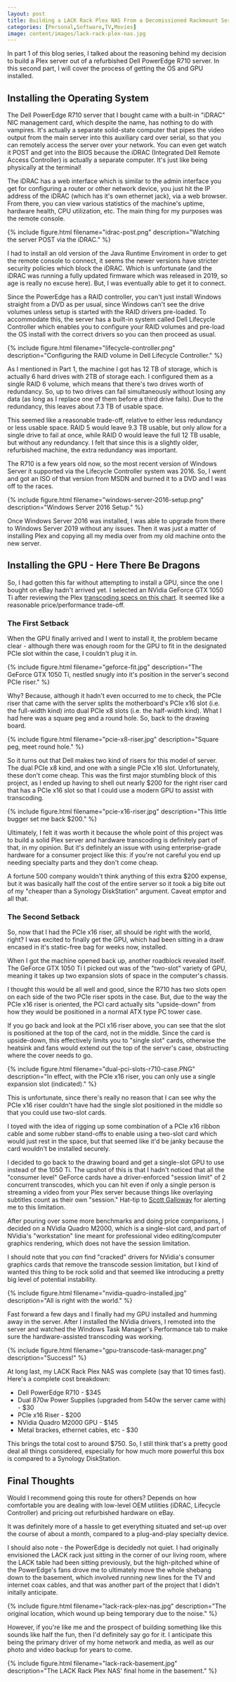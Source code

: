 ```yaml
---
layout: post
title: Building a LACK Rack Plex NAS From a Decomissioned Rackmount Server, Part 2
categories: [Personal,Software,TV,Movies]
image: content/images/lack-rack-plex-nas.jpg
---
```


In part 1 of this blog series, I talked about the reasoning behind my decision to build a Plex server out of a refurbished Dell PowerEdge R710 server. In this second part, I will cover the process of getting the OS and GPU installed.

## Installing the Operating System

The Dell PowerEdge R710 server that I bought came with a built-in "iDRAC" NIC management card, which despite the name, has nothing to do with vampires. It's actually a separate solid-state computer that pipes the video output from the main server into this auxiliary card over serial, so that you can remotely access the server over your network. You can even get watch it POST and get into the BIOS because the iDRAC (Integrated Dell Remote Access Controller) is actually a separate computer. It's just like being physically at the terminal!

The iDRAC has a web interface which is similar to the admin interface you get for configuring a router or other network device, you just hit the IP address of the iDRAC (which has it's own ethernet jack), via a web browser. From there, you can view various statistics of the machine's uptime, hardware health, CPU utilization, etc. The main thing for my purposes was the remote console.

{% include figure.html filename="idrac-post.png" description="Watching the server POST via the iDRAC." %}

I had to install an old version of the Java Runtime Enviroment in order to get the remote console to connect, it seems the newer versions have stricter security policies which block the iDRAC. Which is unfortunate (and the iDRAC was running a fully updated firmware which was released in 2019, so age is really no excuse here). But, I was eventually able to get it to connect.

Since the PowerEdge has a RAID controller, you can't just install Windows straight from a DVD as per usual, since Windows can't see the drive volumes unless setup is started with the RAID drivers pre-loaded. To accommodate this, the server has a built-in system called Dell Lifecycle Controller which enables you to configure your RAID volumes and pre-load the OS install with the correct drivers so you can then proceed as usual.

{% include figure.html filename="lifecycle-controller.png" description="Configuring the RAID volume in Dell Lifecycle Controller." %}

As I mentioned in Part 1, the machine I got has 12 TB of storage, which is actually 6 hard drives with 2TB of storage each. I configured them as a single RAID 6 volume, which means that there's two drives worth of redundancy. So, up to two drives can fail simultaneously without losing any data (as long as I replace one of them before a third drive fails). Due to the redundancy, this leaves about 7.3 TB of usable space.

This seemed like a reasonable trade-off, relative to either less redundancy or less usable space. RAID 5 would leave 9.3 TB usable, but only allow for a single drive to fail at once, while RAID 0 would leave the full 12 TB usable, but without any redundancy. I felt that since this is a slightly older, refurbished machine, the extra redundancy was important.

The R710 is a few years old now, so the most recent version of Windows Server it supported via the Lifecycle Controller system was 2016. So, I went and got an ISO of that version from MSDN and burned it to a DVD and I was off to the races.

{% include figure.html filename="windows-server-2016-setup.png" description="Windows Server 2016 Setup." %}

Once Windows Server 2016 was installed, I was able to upgrade from there to Windows Server 2019 without any issues. Then it was just a matter of installing Plex and copying all my media over from my old machine onto the new server.

## Installing the GPU - Here There Be Dragons

So, I had gotten this far without attempting to install a GPU, since the one I bought on eBay hadn't arrived yet. I selected an NVidia GeForce GTX 1050 Ti after reviewing the Plex [transcoding specs on this chart](https://www.elpamsoft.com/?p=Plex-Hardware-Transcoding). It seemed like a reasonable price/performance trade-off.

### The First Setback

When the GPU finally arrived and I went to install it, the problem became clear - although there was enough room for the GPU to fit in the designated PCIe slot within the case, I couldn't plug it in.

{% include figure.html filename="geforce-fit.jpg" description="The GeForce GTX 1050 Ti, nestled snugly into it's position in the server's second PCIe riser." %}

Why? Because, although it hadn't even occurred to me to check, the PCIe riser that came with the server splits the motherboard's PCIe x16 slot (i.e. the full-width kind) into dual PCIe x8 slots (i.e. the half-width kind). What I had here was a square peg and a round hole. So, back to the drawing board.

{% include figure.html filename="pcie-x8-riser.jpg" description="Square peg, meet round hole." %}

So it turns out that Dell makes two kind of risers for this model of server. The dual PCIe x8 kind, and one with a single PCIe x16 slot. Unfortunately, these don't come cheap. This was the first major stumbling block of this project, as I ended up having to shell out nearly $200 for the right riser card that has a PCIe x16 slot so that I could use a modern GPU to assist with transcoding.

{% include figure.html filename="pcie-x16-riser.jpg" description="This little bugger set me back $200." %}

Ultimately, I felt it was worth it because the whole point of this project was to build a solid Plex server and hardware transcoding is definitely part of that, in my opinion. But it's definitely an issue with using enterprise-grade hardware for a consumer project like this: if you're not careful you end up needing specialty parts and they don't come cheap.

A fortune 500 company wouldn't think anything of this extra $200 expense, but it was basically half the cost of the entire server so it took a big bite out of my "cheaper than a Synology DiskStation" argument. Caveat emptor and all that.

### The Second Setback

So, now that I had the PCIe x16 riser, all should be right with the world, right? I was excited to finally get the GPU, which had been sitting in a draw encased in it's static-free bag for weeks now, installed.

When I got the machine opened back up, another roadblock revealed itself. The GeForce GTX 1050 Ti I picked out was of the "two-slot" variety of GPU, meaning it takes up two expansion slots of space in the computer's chassis.

I thought this would be all well and good, since the R710 has two slots open on each side of the two PCIe riser spots in the case. But, due to the way the PCIe x16 riser is oriented, the PCI card actually sits "upside-down" from how they would be positioned in a normal ATX type PC tower case.

If you go back and look at the PCI x16 riser above, you can see that the slot is positioned at the top of the card, not in the middle. Since the card is upside-down, this effectively limits you to "single slot" cards, otherwise the heatsink and fans would extend out the top of the server's case, obstructing where the cover needs to go.

{% include figure.html filename="dual-pci-slots-r710-case.PNG" description="In effect, with the PCIe x16 riser, you can only use a single expansion slot (indicated)." %}

This is unfortunate, since there's really no reason that I can see why the PCIe x16 riser couldn't have had the single slot positioned in the middle so that you could use two-slot cards. 

I toyed with the idea of rigging up some combination of a PCIe x16 ribbon cable and some rubber stand-offs to enable using a two-slot card which would just rest in the space, but that seemed like it'd be janky because the card wouldn't be installed securely.

I decided to go back to the drawing board and get a single-slot GPU to use instead of the 1050 Ti. The upshot of this is that I hadn't noticed that all the "consumer level" GeForce cards have a driver-enforced "session limit" of 2 concurrent transcodes, which you can hit even if only a single person is streaming a video from your Plex server because things like overlaying subtitles count as their own "session." Hat-tip to [Scott Galloway](https://twitter.com/scottgal) for alerting me to this limitation.

After pouring over some more benchmarks and doing price comparisons, I decided on a NVidia Quadro M2000, which is a single-slot card, and part of NVidia's "workstation" line meant for professional video editing/computer graphics rendering, which does not have the session limitation.

I should note that you _can_ find "cracked" drivers for NVidia's consumer graphics cards that remove the transcode session limitation, but I kind of wanted this thing to be rock solid and that seemed like introducing a pretty big level of potential instability.

{% include figure.html filename="nvidia-quadro-installed.jpg" description="All is right with the world." %}

Fast forward a few days and I finally had my GPU installed and humming away in the server. After I installed the NVidia drivers, I remoted into the server and watched the Windows Task Manager's Performance tab to make sure the hardware-assisted transcoding was working.

{% include figure.html filename="gpu-transcode-task-manager.png" description="Success!" %}

At long last, my LACK Rack Plex NAS was complete (say that 10 times fast). Here's a complete cost breakdown:

* Dell PowerEdge R710 - $345
* Dual 870w Power Supplies (upgraded from 540w the server came with) - $30
* PCIe x16 Riser - $200
* NVidia Quadro M2000 GPU - $145
* Metal brackes, ethernet cables, etc - $30

This brings the total cost to around $750. So, I still think that's a pretty good deal all things considered, especially for how much more powerful this box is compared to a Synology DiskStation.

## Final Thoughts

Would I recommend going this route for others? Depends on how comfortable you are dealing with low-level OEM utilities (iDRAC, Lifecycle Controller) and pricing out refurbished hardware on eBay.

It was definitely more of a hassle to get everything situated and set-up over the course of about a month, compared to a plug-and-play specialty device.

I should also note - the PowerEdge is decidedly not quiet. I had originally envisioned the LACK rack just sitting in the corner of our living room, where the LACK table had been sitting previously, but the high-pitched whine of the PowerEdge's fans drove me to ultimately move the whole shebang down to the basement, which involved running new lines for the TV and internet coax cables, and that was another part of the project that I didn't initally anticipate.

{% include figure.html filename="lack-rack-plex-nas.jpg" description="The original location, which wound up being temporary due to the noise." %}

However, if you're like me and the prospect of building something like this sounds like half the fun, then I'd definitely say go for it. I anticipate this being the primary driver of my home network and media, as well as our photo and video backup for years to come.

{% include figure.html filename="lack-rack-basement.jpg" description="The LACK Rack Plex NAS' final home in the basement." %}